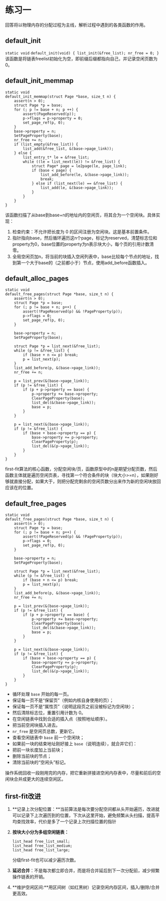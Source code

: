 # 练习一

回答将以物理内存的分配过程为主线，解析过程中遇到的各类函数的作用。

## **default_init**

`static void`
`default_init(void) {
    list_init(&free_list);
    nr_free = 0;
}`
该函数是将链表freelist初始化为空，即前缀后缀都指向自己，并记录空闲页数为0。

## default_init_memmap 

```
static void
default_init_memmap(struct Page *base, size_t n) {
    assert(n > 0);
    struct Page *p = base;
    for (; p != base + n; p ++) {
        assert(PageReserved(p));
        p->flags = p->property = 0;
        set_page_ref(p, 0);
    }
    base->property = n;
    SetPageProperty(base);
    nr_free += n;
    if (list_empty(&free_list)) {
        list_add(&free_list, &(base->page_link));
    } else {
        list_entry_t* le = &free_list;
        while ((le = list_next(le)) != &free_list) {
            struct Page* page = le2page(le, page_link);
            if (base < page) {
                list_add_before(le, &(base->page_link));
                break;
            } else if (list_next(le) == &free_list) {
                list_add(le, &(base->page_link));
            }
        }
    }
}
```

该函数扫描了从base到base+n的地址内的空闲页，将其合为一个空闲块。具体实现：

1. 检查约束：不允许把长度为 0 的区间注册为空闲块。这是基本前置条件。
2. 指针指向base，然后循环遍历这n个page，标记为reserved，清楚标志位和property为0，base位置的property为n表示块大小，每个页的引用计数清零。
3. 全局空闲页加n，将当前的块插入空闲列表中，base比较每个节点的地址，找到第一个大于base的（之前都小于）节点，使用add_before函数插入。

## default_alloc_pages

```
static void
default_free_pages(struct Page *base, size_t n) {
    assert(n > 0);
    struct Page *p = base;
    for (; p != base + n; p++) {
        assert(!PageReserved(p) && !PageProperty(p));
        p->flags = 0;
        set_page_ref(p, 0);
    }

    base->property = n;
    SetPageProperty(base);

    struct Page *p = list_next(&free_list);
    while (p != &free_list) {
        if (base + n <= p) break;
        p = list_next(p);
    }
    list_add_before(p, &(base->page_link));
    nr_free += n;

    p = list_prev(&(base->page_link));
    if (p != &free_list) {
        if (p + p->property == base) {
            p->property += base->property;
            ClearPageProperty(base);
            list_del(&(base->page_link));
            base = p;
        }
    }

    p = list_next(&(base->page_link));
    if (p != &free_list) {
        if (base + base->property == p) {
            base->property += p->property;
            ClearPageProperty(p);
            list_del(&(p->page_link));
        }
    }
}

```

first-fit算法的核心函数，分配空闲块/页，函数原型中的n是期望分配页数，然后函数主体就是遍历空闲页表，寻找第一个符合条件的块（块大小>=n），如果刚好够就直接分配，如果大于，则把分配完剩余的空闲页数分出来作为新的空闲块放回应该在的位置。

## default_free_pages

```
static void
default_free_pages(struct Page *base, size_t n) {
    assert(n > 0);
    struct Page *p = base;
    for (; p != base + n; p++) {
        assert(!PageReserved(p) && !PageProperty(p));
        p->flags = 0;
        set_page_ref(p, 0);
    }

    base->property = n;
    SetPageProperty(base);

    struct Page *p = list_next(&free_list);
    while (p != &free_list) {
        if (base + n <= p) break;
        p = list_next(p);
    }
    list_add_before(p, &(base->page_link));
    nr_free += n;

    p = list_prev(&(base->page_link));
    if (p != &free_list) {
        if (p + p->property == base) {
            p->property += base->property;
            ClearPageProperty(base);
            list_del(&(base->page_link));
            base = p;
        }
    }

    p = list_next(&(base->page_link));
    if (p != &free_list) {
        if (base + base->property == p) {
            base->property += p->property;
            ClearPageProperty(p);
            list_del(&(p->page_link));
        }
    }
}
```

- 循环处理 `base` 开始的每一页。
- 保证每一页不是“保留页”（例如内核自身使用的页）；
- 保证每一页不是“属性页”（说明这段页之前没被标记为空闲块）；
- 然后清除标志位，重置引用计数为 0。
- 在空闲链表中找到合适的插入点（按照地址顺序）。
- 把当前空闲块插入进去。
- `nr_free` 是空闲页总数，更新它。
- 查看空闲链表中 `base` 前一个空闲块；
- 如果前一块的结束地址刚好接上 `base`（说明连续），就合并它们：
- 把前一块长度加上当前块；
- 删除当前块的节点；
- 清除当前块的“空闲头”标记。

操作系统回收一段刚用完的内存，把它重新拼接进空闲内存表中，尽量和前后的空闲块合并成更大的连续空闲区。

## first-fit改进

1. **记录上次分配位置：**当前算法是每次要分配空间都从头开始遍历，改进就可以记录下上次遍历到的位置，下次从这里开始，避免频繁从头扫描，提高平均查找效率，代价是多了一个记录上次扫描位置的指针

2. **按块大小分为多组空闲链表：**

   ```
   list_head free_list_small;
   list_head free_list_medium;
   list_head free_list_large;
   ```

   分级first-fit也可以减少遍历次数。

3. **延迟合并**：不是每次都立即合并，而是将合并延后到下一次分配前，减少频繁操作链表的开销。

4. **维护空闲区间:**用区间树（如红黑树）记录空闲内存区间，插入/删除/合并更高效。
